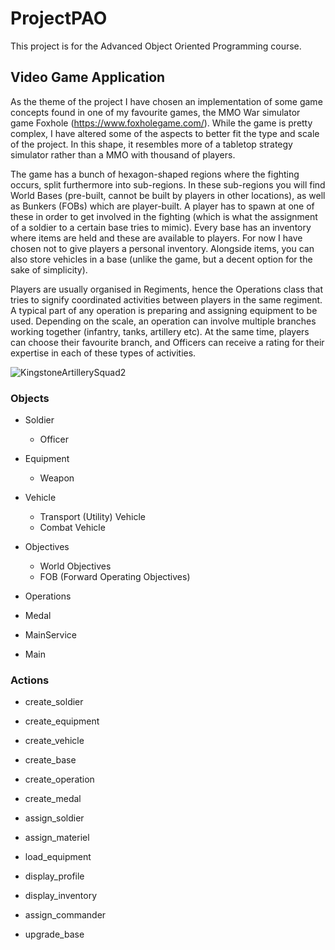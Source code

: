 # ProjectPAO

This project is for the Advanced Object Oriented Programming course.

## Video Game Application

As the theme of the project I have chosen an implementation of some game concepts found in one of my favourite games, the MMO War simulator game Foxhole (https://www.foxholegame.com/). While the game is pretty complex, I have altered some of the aspects to better fit the type and scale of the project. In this shape, it resembles more of a tabletop strategy simulator rather than a MMO with thousand of players.

The game has a bunch of hexagon-shaped regions where the fighting occurs, split furthermore into sub-regions. In these sub-regions you will find World Bases (pre-built, cannot be built by players in other locations), as well as Bunkers (FOBs) which are player-built. A player has to spawn at one of these in order to get involved in the fighting (which is what the assignment of a soldier to a certain base tries to mimic). Every base has an inventory where items are held and these are available to players. For now I have chosen not to give players a personal inventory. Alongside items, you can also store vehicles in a base (unlike the game, but a decent option for the sake of simplicity). 

Players are usually organised in Regiments, hence the Operations class that tries to signify coordinated activities between players in the same regiment. A typical part of any operation is preparing and assigning equipment to be used. Depending on the scale, an operation can involve multiple branches working together (infantry, tanks, artillery etc). At the same time, players can choose their favourite branch, and Officers can receive a rating for their expertise in each of these types of activities.

![KingstoneArtillerySquad2](https://user-images.githubusercontent.com/93508777/230697998-b5902fbb-2cfd-4b87-ae10-08910d4a0f2d.png)


### Objects

* Soldier
  * Officer
* Equipment
  * Weapon
* Vehicle
  * Transport (Utility) Vehicle
  * Combat Vehicle
* Objectives
  * World Objectives
  * FOB (Forward Operating Objectives)
* Operations
* Medal

* MainService
* Main


### Actions

* create_soldier
* create_equipment
* create_vehicle
* create_base
* create_operation
* create_medal

* assign_soldier
* assign_materiel
* load_equipment
* display_profile
* display_inventory
* assign_commander
* upgrade_base
